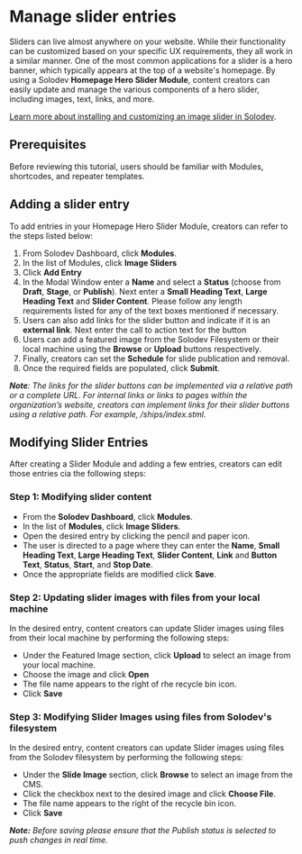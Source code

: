 # Manage slider entries 

Sliders can live almost anywhere on your website. While their functionality can be customized based on your specific UX requirements, they all work in a similar manner. One of the most common applications for a slider is a hero banner, which typically appears at the top of a website's homepage. By using a Solodev **Homepage Hero Slider Module**, content creators can easily update and manage the various components of a hero slider, including images, text, links, and more.

<a href="https://help.solodev.com/en/articles/3654027-creating-an-image-slider-in-solodev">Learn more about installing and customizing an image slider in Solodev</a>.

## Prerequisites

Before reviewing this tutorial, users should be familiar with Modules, shortcodes, and repeater templates.

## Adding a slider entry

To add entries in your Homepage Hero Slider Module, creators can refer to the steps listed below:

1. From Solodev Dashboard, click **Modules**.
2. In the list of Modules, click **Image Sliders**
3. Click **Add Entry**
4. In the Modal Window enter a **Name** and select a **Status** (choose from **Draft**, **Stage**, or **Publish**). Next enter a **Small Heading Text**, **Large Heading Text** and **Slider Content**. Please follow any length requirements listed for any of the text boxes mentioned if necessary.  
5. Users can also add links for the slider button and indicate if it is an **external link**. Next enter the call to action text for the button
6. Users can add a featured image from the Solodev Filesystem or their local machine using the **Browse** or **Upload** buttons respectively.
7. Finally, creators can set the **Schedule** for slide publication and removal.
8. Once the required fields are populated, click **Submit**.

****Note***: The links for the slider buttons can be implemented via a relative path or a complete URL. For internal links or links to pages within the organization’s website, creators can implement links for their slider buttons using a relative path. For example, /ships/index.stml.*

## Modifying Slider Entries

After creating a Slider Module and adding a few entries, creators can edit those entries cia the following steps:

### Step 1: Modifying slider content

* From the **Solodev Dashboard**, click **Modules**.
* In the list of **Modules**, click **Image Sliders**.
* Open the desired entry by clicking the pencil and paper icon.
* The user is directed to a page where they can enter the **Name**, **Small Heading Text**, **Large Heading Text**, **Slider Content**, **Link** and **Button Text**, **Status**, **Start**, and **Stop Date**.
* Once the appropriate fields are modified click **Save**.

### Step 2: Updating slider images with files from your local machine

In the desired entry, content creators can update Slider images using files from their local machine by performing the following steps:

* Under the Featured Image section, click **Upload** to select an image from your local machine.
* Choose the image and click **Open**
* The file name appears to the right of rhe recycle bin icon.
* Click **Save**

### Step 3: Modifying Slider Images using files from Solodev's filesystem

In the desired entry, content creators can update Slider images using files from the Solodev filesystem by performing the following steps:

* Under the **Slide Image** section, click **Browse** to select an image from the CMS.
* Click the checkbox next to the desired image and click **Choose File**.
* The file name appears to the right of the recycle bin icon.
* Click **Save**

***Note:** Before saving please ensure that the *Publish* status is selected to push changes in real time.*